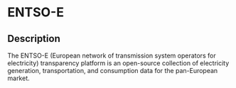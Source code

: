 
# ENTSO-E

## Description
The ENTSO-E (European network of transmission system operators for electricity) transparency platform 
is an open-source collection of electricity generation, transportation, and consumption data for the 
pan-European market.
